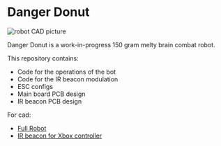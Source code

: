 # Danger Donut

![robot CAD picture](https://cdn.discordapp.com/attachments/1142868654753587321/1154320153077628928/image.png)

Danger Donut is a work-in-progress 150 gram melty brain combat robot.

This repository contains:
* Code for the operations of the bot
* Code for the IR beacon modulation
* ESC configs
* Main board PCB design
* IR beacon PCB design

For cad:
* [Full Robot](https://cad.onshape.com/documents/b2161876893824b000416544/w/ad922c252fa114c5bccae0f6/e/2d73a76351a9b656583123fa?renderMode=0&uiState=650de28cdfa14238780e15cb)
* [IR beacon for Xbox controller](https://cad.onshape.com/documents/fe686b6ebfe56c60cbf11a52/w/a5235571450e0940f943c7f9/e/e1fc86eb24f972fd453b77be?renderMode=0&uiState=650de2660cc6cc1104d13ac3)
